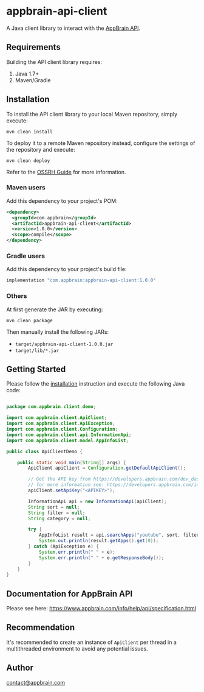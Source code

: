 # appbrain-api-client

A Java client library to interact with the [AppBrain API](https://www.appbrain.com/info/help/api/appbrain-api.html).

## Requirements

Building the API client library requires:
1. Java 1.7+
2. Maven/Gradle

## Installation

To install the API client library to your local Maven repository, simply execute:

```shell
mvn clean install
```

To deploy it to a remote Maven repository instead, configure the settings of the repository and execute:

```shell
mvn clean deploy
```

Refer to the [OSSRH Guide](http://central.sonatype.org/pages/ossrh-guide.html) for more information.

### Maven users

Add this dependency to your project's POM:

```xml
<dependency>
  <groupId>com.appbrain</groupId>
  <artifactId>appbrain-api-client</artifactId>
  <version>1.0.0</version>
  <scope>compile</scope>
</dependency>
```

### Gradle users

Add this dependency to your project's build file:

```groovy
implementation "com.appbrain:appbrain-api-client:1.0.0"
```

### Others

At first generate the JAR by executing:

```shell
mvn clean package
```

Then manually install the following JARs:

* `target/appbrain-api-client-1.0.0.jar`
* `target/lib/*.jar`

## Getting Started

Please follow the [installation](#installation) instruction and execute the following Java code:

```java

package com.appbrain.client.demo;

import com.appbrain.client.ApiClient;
import com.appbrain.client.ApiException;
import com.appbrain.client.Configuration;
import com.appbrain.client.api.InformationApi;
import com.appbrain.client.model.AppInfoList;

public class ApiClientDemo {

    public static void main(String[] args) {
        ApiClient apiClient = Configuration.getDefaultApiClient();

        // Get the API key from https://developers.appbrain.com/dev_dashboard#DevPagePlace:page=api
        // for more information see: https://developers.appbrain.com/info/help/api/appbrain-api.html
        apiClient.setApiKey("<APIKEY>");

        InformationApi api = new InformationApi(apiClient);
        String sort = null;
        String filter = null;
        String category = null;

        try {
            AppInfoList result = api.searchApps("youtube", sort, filter, category, 0, null);
            System.out.println(result.getApps().get(0));
        } catch (ApiException e) {
            System.err.println(" " + e);
            System.err.println(" " + e.getResponseBody());
        }
    }
}


```

## Documentation for AppBrain API

Please see here:
https://www.appbrain.com/info/help/api/specification.html

## Recommendation

It's recommended to create an instance of `ApiClient` per thread in a multithreaded environment to avoid any potential issues.

## Author

contact@appbrain.com

